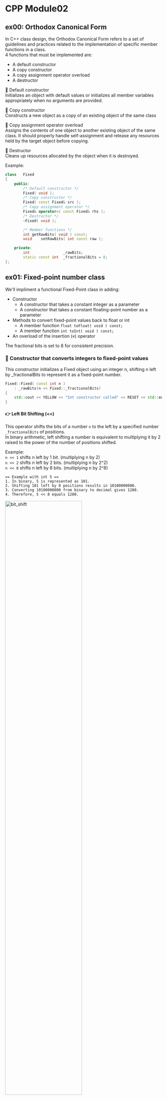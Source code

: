 # CPP Module02 

## ex00: Orthodox Canonical Form
In C++ class design, the Orthodox Canonical Form refers to a set of guidelines and practices related to the implementation of specific member functions in a class.   
4 functions that must be implemented are:   
- A default constructor  
- A copy constructor
- A copy assignment operator overload
- A destructor


:small_orange_diamond: Default constructor  
Initializes an object with default values or initializes all member variables appropriately when no arguments are provided.  
  
:small_orange_diamond: Copy constructor  
Constructs a new object as a copy of an existing object of the same class  
  
:small_orange_diamond: Copy assignment operator overload  
Assigns the contents of one object to another existing object of the same class. It should properly handle self-assignment and release any resources held by the target object before copying.  
  
:small_orange_diamond: Destructor   
Cleans up resources allocated by the object when it is destroyed.  

Example:
```cpp
class	Fixed
{
	public:
		/* Default constructor */
		Fixed( void );
		/* Copy constructor */
		Fixed( const Fixed& src );
		/* Copy assignment operator */	
		Fixed& operator=( const Fixed& rhs ); 
		/* Destructor */
		~Fixed( void );

		/* Member functions */
		int	getRawBits( void ) const;
		void	setRawBits( int const raw );

	private:
		int               _rawBits;
		static const int  _fractionalBits = 8; 
};
```

## ex01: Fixed-point number class

We'll impliment a functional Fixed-Point class in adding:  
- Constructor
  - A constructor that takes a constant integer as a parameter
  - A constructor that takes a constant floating-point number as a parameter
- Methods to convert fixed-point values back to float or int
  - A member function `float toFloat( void ) const;`
  - A member function `int toInt( void ) const;`
- An overload of the insertion («) operator  

The fractional bits is set to 8 for consistent precision.  

### :small_orange_diamond: Constructor that converts integers to fixed-point values
This constructor initializes a Fixed object using an integer n, shifting n left by _fractionalBits to represent it as a fixed-point number.
```cpp
Fixed::Fixed( const int n )
	: _rawBits(n << Fixed::_fractionalBits)
{
	std::cout << YELLOW << "Int constructor called" << RESET << std::endl;
}
```

#### :point_right: Left Bit Shifting (<<)
This operator shifts the bits of a number `n` to the left by a specified number `_fractionalBits` of positions.  
In binary arithmetic, left shifting a number is equivalent to multiplying it by 2 raised to the power of the number of positions shifted.  

Example:  
`n << 1` shifts n left by 1 bit. (multiplying n by 2)  
`n << 2` shifts n left by 2 bits. (multiplying n by 2^2)  
`n << 8` shifts n left by 8 bits. (multiplying n by 2^8)  

```
== Example with int 5 ==
1. In binary, 5 is represented as 101.
2. Shifting 101 left by 8 positions results in 10100000000.
3. Converting 10100000000 from binary to decimal gives 1280.
4. Therefore, 5 << 8 equals 1280.
```
<img width="70%" alt="bit_shift" src="https://github.com/ysengoku/42-cpp/assets/130462445/d02e6793-f5c9-469d-b130-1087aec12b27">

### :small_orange_diamond: Constructor that converts floats to fixed-point values
This constructor initializes a Fixed object using a floating-point number `n`, converting it into a fixed-point representation stored in _rawBits.  
```cpp
Fixed::Fixed( const float n )
	: _rawBits(roundf(n * (1 << Fixed::_fractionalBits)))
{
	std::cout << YELLOW << "Float constructor called" << RESET << std::endl;
}
```

#### :point_right: Round and Scale Operation
The expression `roundf(n * (1 << Fixed::_fractionalBits))` performs the following operations:  

1. Calculate scaling factor for Left Bit Shifting (<<):  
  Because we cannot use bit shift operators for floats, we should use a Scaling Factor instead `1 << Fixed::_fractionalBits`

2. Multiplication with Floating-Point Number (n):  
  Multiplie the floating-point number `n` by the scaling factor.   This step ensures that n is converted to a fixed-point format with Fixed::_fractionalBits fractional bits.

3. Rounding (roundf()):  
  roundf() rounds the result of `n * (1 << Fixed::_fractionalBits)` to the nearest integer value.   Rounding is crucial to ensure accurate representation of the floating-point value n within the fixed-point format.

```
== Example with float 5.25 ==
1. Scaling Factor: 256 (1 << 8)
2. Scaled Value: 5.25 * 256 = 1344.0
3. Rounded Value: roundf(1344.0) = 1344
```

#### :small_orange_diamond: Member function to convert fixed-point values back to int
The fixed-point value is stored in `_rawBits` with the number of fractional bits `_fractionalBits`.  
To retrieve the integer part from `_rawBits`, we right shift it by `_fractionalBits`. This operation removes the fractional part, converting the fixed-point value back to an integer.  
```cpp
int	Fixed::toInt( void ) const
{
	return (this->_rawBits >> Fixed::_fractionalBits);
}
```

#### :small_orange_diamond: Member function to convert fixed-point values back to float
As we cannot do direct bit shifting with floats, we divide `_rawBits` by the scaling factor `1 << Fixed::_fractionalBits` to convert the fixed-point value back to a float  
```cpp
float	Fixed::toFloat( void ) const
{
	return (static_cast<float>(_rawBits) / (1 << Fixed::_fractionalBits));
}
```

#### :small_orange_diamond: Overload of the insertion («) operator 
The insertion operator `<<` is used to send output to streams like `std::cout`. 
By overloading this operator, we make it convenient to output Fixed objects directly, converting them to their floating-point representation before printing.
```cpp
std::ostream &operator<<(std::ostream& os, const Fixed& fixed)
// Parameters:
// std::ostream& os: The output stream where the data will be sent.
// const Fixed& fixed: The Fixed object to be outputted.
{
	// Convert the Fixed object's value to a float and sends it to the output stream.
	os << fixed.toFloat();

	// Return the same std::ostream object, allowing further insertion operations on the same stream in a single statement.
	// This enables expressions like std::cout << obj1 << obj2; to work seamlessly by chaining multiple insertion operations.
	return (os);
}
```

## ex02: Operator overload
Add following public overload member functions to the class `Fixed`:
- 6 comparison operators: >, <, >=, <=, == and !=.
- 4 arithmetic operators: +, -, *, and /.
- 4 increment/decrement (pre-increment and post-increment, pre-decrement and post-decrement) operators
- 4 static member function (min/max)
	- `min` that returns a reference to the smallest of two fixed-point number references
 	- `min` that returns a reference to the smallest of two constant fixed-point number references
  	- `max` that returns a reference to the largest of two fixed-point number references
  	- `max` that returns a reference to the largest of two constant fixed-point number references.	

### :small_orange_diamond: Comaprison operators
```cpp
bool	operator>( const Fixed& rhs ) const;
bool	operator<( const Fixed& rhs ) const;
bool	operator>=( const Fixed& rhs ) const;
bool	operator<=( const Fixed& rhs ) const;
bool	operator==( const Fixed& rhs ) const;
bool	operator!=( const Fixed& rhs ) const;
```
Comaprison operators are quite simple. They compare the fixed-point values `_rawBits` of the left-hand side `this`and the right-hand side `rhs`, then return the result (true or false).

### :small_orange_diamond: Arithmetic operators
```cpp
Fixed	operator+( const Fixed& rhs ) const;
Fixed	operator-( const Fixed& rhs ) const;
Fixed	operator*( const Fixed& rhs ) const;
Fixed	operator/( const Fixed& rhs ) const;
```

#### :point_right: Addition and subtraction operators
The addition and subtraction operators simply compute the sum or difference of two fixed-point values `_rawBits` from the left-hand side (`this`) and the right-hand side (`rhs`).

#### :point_right: Multiplication operator
```cpp
Fixed	Fixed::operator*( const Fixed& rhs ) const
{
	Fixed	result;

	result.setRawBits((this->_rawBits * rhs._rawBits) >> Fixed::_fractionalBits);
	return (result);
}
```
Multiplies the two raw integer values (`this->_rawBits` and `rhs._rawBits`), then adjust for Fractional Bits in shifting the result right by the number of fractional bits (`Fixed::_fractionalBits`).  
```
== Example ==
a: 1.5 in fixed-point (represented as 1.5 * 2^8(= 256) = 384 in _rawBits)
b: 2.0 in fixed-point (represented as 2.0 * 2^8 = 512 in _rawBits)

Perform multiplication:
a * b = 384 * 512 = 196608

Adjust for fractional bits:
196608 >> 8 (196608 / 2^8) = 768

Convert 768 to float:
768 >> 8 (768 / 2^8) = 3.0
```

#### :point_right: Division operator
```cpp
Fixed	Fixed::operator/( const Fixed& rhs ) const
{
	Fixed	result;

	result.setRawBits((this->_rawBits << Fixed::_fractionalBits) / rhs._rawBits);
	return (result);
}
```
Adjust the left-hand side `this->_rawBits` in shifting left by the number of fractional bits (`Fixed::_fractionalBits`), then divide the left-hand side `this->_rawBits` by the right-hand side `rhs._rawBits`. 
```
== Example ==
a: 1.5 in fixed-point (represented as 1.5 * 2^8 = 384 in _rawBits)
b: 2.0 in fixed-point (represented as 2.0 * 2^8 = 512 in _rawBits)

Adjust for fractional bits:
384 << 8 (384 * 2^8) = 98304

Perform division:
98304 / 512 = 192

Convert 192 to float:
192 >> 8 (192 / 2^8) = 0.75
```

### :small_orange_diamond: Increment/decrement (pre-increment and post-increment, pre-decrement and post-decrement) operators
```cpp
Fixed&	operator++( void );
Fixed	operator++( int );
Fixed&	operator--( void );
Fixed	operator--( int );
```
> [!TIP]
> :abacus: Pre-increment, pre-decrement `++a / --a`  
> Return the object after incrementing/decrementing the value.
> This is more efficient than post-increment and post-decrement because it doesn`t create a copy of object.
>
> :abacus: Post-increment, post-decrement `a++ / a--`  
> Return the object before incrementing/decrementing the value
> Slight overhead because it creates a temporay copy of the object.

#### :point_right: Pre-increment / pre-decrement operators
Pre-increment and pre-decrement operators increase/decrease `_rawBits` by 1 so that the operators will increase/decrease the fixed-point value by the smallest representable ε, ensuring that 1 + ε > 1.
Then it returns a reference to the object.

```cpp
Fixed&	Fixed::operator++( void )
{
	// Increase _rawBits value of the object by 1
	++this->_rawBits;

	// Return a reference to the object
	return (*this);
}

Fixed&	Fixed::operator--( void )
{
	--this->_rawBits;
	return (*this);
}
```

#### :point_right: Post-increment / post-decrement operators
Post-increment and post-decrement operators increase/decrease `_rawBits` by 1, returning the value before the operation (1 + ε > 1). They return a copy of the object (`tmp`).

```cpp
Fixed	Fixed::operator++( int )
{
	// Create a copy of the object
	Fixed	tmp(*this);

	// Increase _rawBits value of the object by 1
	this->_rawBits++;

	// Return the copy
	return (tmp);
}

Fixed	Fixed::operator--( int )
{
	Fixed	tmp(*this);

	this->_rawBits--;
	return (tmp);
}
```

### :small_orange_diamond: Static member function (min/max)
```c
static Fixed&		min( Fixed& lhs, Fixed& rhs );
static const Fixed&	min( const Fixed& lhs, const Fixed& rhs );
static Fixed&		max( Fixed& lhs, Fixed& rhs );
static const Fixed&	max( const Fixed& lhs, const Fixed& rhs );
```
Implement Fixed-Point `min` and `max` Function both in non-const reference version and const reference version.   

#### :small_orange_diamond: Non-const reference version  
This version takes the non-const references to 2 Fixed objects as parameters and returns a non-const reference to the smaller/grater of the two Fixed objects.  
It allows modification of the returned Fixed object since it returns a non-const reference. It can be used when you need to work with and potentially modify the smaller/grater Fixed object directly.  

#### :small_orange_diamond: Const reference version
This version takes the const reference to 2 Fixed objects and returns a const reference to the smaller/grater of the two Fixed objects.
It prevents modification of the returned Fixed object since it returns a const reference.  

## ex03: BSP

Implement a function which indicates whether a point is inside of a triangle or not.

<img width="80%" alt="bsp01" src="https://github.com/ysengoku/42-cpp/assets/130462445/ce3270c9-f8bb-4dbf-bcd1-ea5d30b6622c">

### Area Method Algorithm  
I used the area method to determine if a point P lies inside a triangle formed by three points A, B, and C.  
The algorithm compares the area of triangle ABC with the sum of the areas of triangles PAB, PBC, and PCA. 
If the sum of the areas of these three triangles equals the area of triangle ABC, then point P is inside the triangle.

#### Steps
1. Define the vertices of the triangle and the point to be tested:   
  - Triangle vertices: A(x1,y1), B(x2,y2), and C(x3,y3).   
  - Point to test: P(x,y).   

2. Calculate the area of a triangle:
I used Shoelace formula to calculate the area of a triangle.   
For the triangle ABC, the formula is as following.   
`area = | 1/2 ((x2 - x1) * (y3 - y1)) - ((y2 - y1) * (x3 - x1))|`

<img width="80%" alt="bsp02" src="https://github.com/ysengoku/42-cpp/assets/130462445/a12b7b98-c67e-4cd4-b05b-a015e87a1708">

  
3. Comapre the area of the triangle ABC and the sum of 3 triangles PAB, PBC, and PCA.   
Because the subject says _"Thus, if the point is a vertex or on edge, it will return False."_, We need to check it before return the result.
- If the point is a vertex, P(x,y) equals A(x1,y1), B(x2,y2), or C(x3,y3).
- If the point is in edge, the area of one of the 3 triangles is zero.
